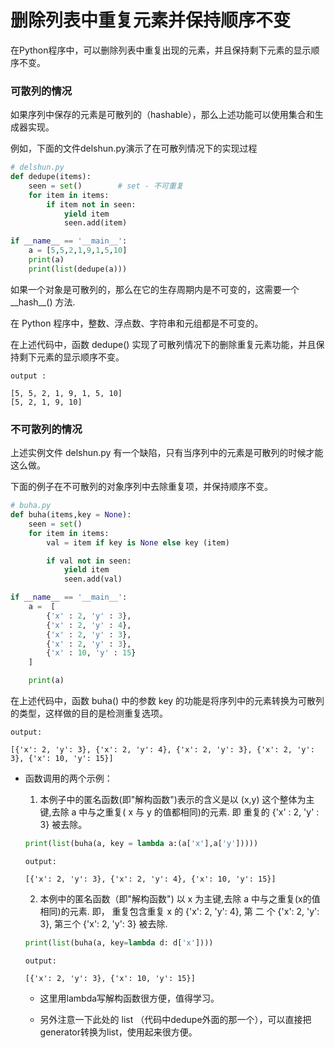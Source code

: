 # 删除列表中重复元素并保持顺序不变

在Python程序中，可以删除列表中重复出现的元素，并且保持剩下元素的显示顺序不变。

### 可散列的情况

如果序列中保存的元素是可散列的（hashable），那么上述功能可以使用集合和生成器实现。

例如，下面的文件delshun.py演示了在可散列情况下的实现过程

```python
# delshun.py
def dedupe(items):
    seen = set()        # set - 不可重复
    for item in items:
        if item not in seen:
            yield item
            seen.add(item)

if __name__ == '__main__':
    a = [5,5,2,1,9,1,5,10]
    print(a)
    print(list(dedupe(a)))
```

如果一个对象是可散列的，那么在它的生存周期内是不可变的，这需要一个 \_\_hash\_\_() 方法.

在 Python 程序中，整数、浮点数、字符串和元组都是不可变的。

在上述代码中，函数 dedupe() 实现了可散列情况下的删除重复元素功能，并且保持剩下元素的显示顺序不变。

```
output : 

[5, 5, 2, 1, 9, 1, 5, 10]
[5, 2, 1, 9, 10]
```

### 不可散列的情况

上述实例文件 delshun.py 有一个缺陷，只有当序列中的元素是可散列的时候才能这么做。

下面的例子在不可散列的对象序列中去除重复项，并保持顺序不变。

```python
# buha.py
def buha(items,key = None):
    seen = set()
    for item in items:
        val = item if key is None else key (item)

        if val not in seen:
            yield item
            seen.add(val)

if __name__ == '__main__':
    a =  [
        {'x' : 2, 'y' : 3},
        {'x' : 2, 'y' : 4},
        {'x' : 2, 'y' : 3},
        {'x' : 2, 'y' : 3},
        {'x' : 10, 'y' : 15}
    ]

    print(a)
```

在上述代码中，函数 buha() 中的参数 key 的功能是将序列中的元素转换为可散列的类型，这样做的目的是检测重复选项。

```
output:

[{'x': 2, 'y': 3}, {'x': 2, 'y': 4}, {'x': 2, 'y': 3}, {'x': 2, 'y': 3}, {'x': 10, 'y': 15}]

```

- 函数调用的两个示例：
  
  1. 本例子中的匿名函数(即"解构函数")表示的含义是以 (x,y) 这个整体为主键,去除 a 中与之重复( x 与 y 的值都相同)的元素. 即 重复的 {'x' : 2, 'y' : 3} 被去除。 

    ```python
    print(list(buha(a, key = lambda a:(a['x'],a['y']))))
    ```

    ```
    output:

    [{'x': 2, 'y': 3}, {'x': 2, 'y': 4}, {'x': 10, 'y': 15}]
    ```

  2. 本例中的匿名函数（即"解构函数") 以 x 为主键,去除 a 中与之重复(x的值相同)的元素.
     即， 重复包含重复 x 的 {'x': 2, 'y': 4}, 第 二 个 {'x': 2, 'y': 3}, 第三个 {'x': 2, 'y': 3} 被去除.
    
    ```python
    print(list(buha(a, key=lambda d: d['x'])))
    ```

    ```
    output:

    [{'x': 2, 'y': 3}, {'x': 10, 'y': 15}]
    ```

    - 这里用lambda写解构函数很方便，值得学习。

    - 另外注意一下此处的 list （代码中dedupe外面的那一个），可以直接把generator转换为list，使用起来很方便。